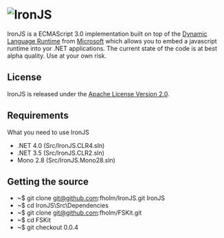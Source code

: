 # ![IronJS](http://ironjs.com/logo.png)

IronJS is a ECMAScript 3.0 implementation built on top of the [Dynamic Language Runtime](http://dlr.codeplex.com/) from [Microsoft](http://www.microsoft.com/) which allows you to embed a javascript runtime into yor .NET applications. The current state of the code is at best alpha quality. Use at your own risk.

## License

IronJS is released under the [Apache License Version 2.0](http://www.apache.org/licenses/LICENSE-2.0).

## Requirements

What you need to use IronJS

* .NET 4.0 (Src/IronJS.CLR4.sln)
* .NET 3.5 (Src/IronJS.CLR2.sln)
* Mono 2.8 (Src/IronJS.Mono28.sln)

## Getting the source

* ~$ git clone git@github.com:fholm/IronJS.git IronJS
* ~$ cd IronJS\Src\Dependencies
* ~$ git clone git@github.com:fholm/FSKit.git
* ~$ cd FSKit
* ~$ git checkout 0.0.4
